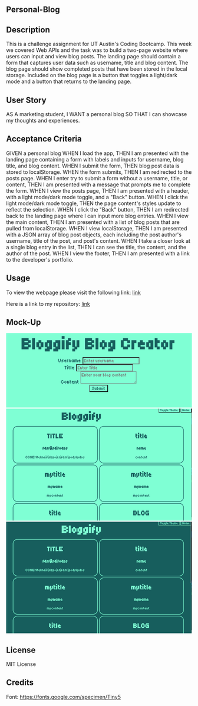## Personal-Blog


## Description
This is a challenge assignment for UT Austin's Coding Bootcamp. This week we covered Web APIs and the task was to build a two-page website where users can input and view blog posts. The landing page should contain a form that captures user data such as username, title and blog content. The blog page should show completed posts that have been stored in the local storage. Included on the blog page is a button that toggles a light/dark mode and a button that returns to the landing page.

## User Story
AS A marketing student, I WANT a personal blog SO THAT I can showcase my thoughts and experiences.

## Acceptance Criteria 
GIVEN a personal blog
WHEN I load the app,
THEN I am presented with the landing page containing a form with labels and inputs for username, blog title, and blog content.
WHEN I submit the form,
THEN blog post data is stored to localStorage.
WHEN the form submits,
THEN I am redirected to the posts page.
WHEN I enter try to submit a form without a username, title, or content,
THEN I am presented with a message that prompts me to complete the form.
WHEN I view the posts page,
THEN I am presented with a header, with a light mode/dark mode toggle, and a "Back" button.
WHEN I click the light mode/dark mode toggle,
THEN the page content's styles update to reflect the selection.
WHEN I click the "Back" button,
THEN I am redirected back to the landing page where I can input more blog entries.
WHEN I view the main content,
THEN I am presented with a list of blog posts that are pulled from localStorage.
WHEN I view localStorage,
THEN I am presented with a JSON array of blog post objects, each including the post author's username, title of the post, and post's content.
WHEN I take a closer look at a single blog entry in the list,
THEN I can see the title, the content, and the author of the post.
WHEN I view the footer,
THEN I am presented with a link to the developer's portfolio.

## Usage
To view the webpage please visit the following link:
[link](https://jknowles10.github.io/Personal-Blog/)

Here is a link to my repository:
[link](https://github.com/jknowles10/Personal-Blog)

## Mock-Up

![Preview](/Assets/PersonalBlog1.png)
![Preview](/Assets/PersonalBlog2.png)
![Preview](/Assets/PersonalBlog3.png)

## License

MIT License

## Credits

Font: https://fonts.google.com/specimen/Tiny5